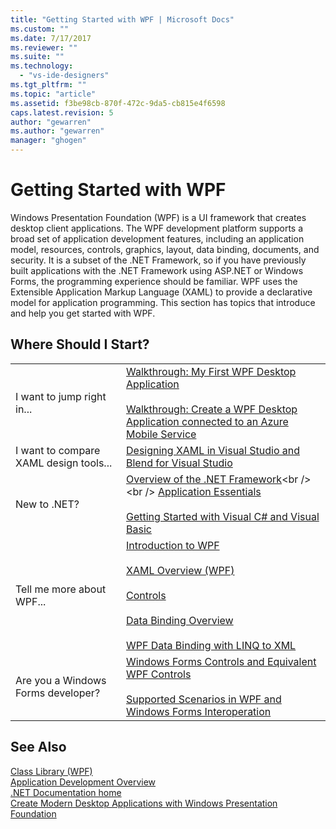 ```yaml
---
title: "Getting Started with WPF | Microsoft Docs"
ms.custom: ""
ms.date: 7/17/2017
ms.reviewer: ""
ms.suite: ""
ms.technology: 
  - "vs-ide-designers"
ms.tgt_pltfrm: ""
ms.topic: "article"
ms.assetid: f3be98cb-870f-472c-9da5-cb815e4f6598
caps.latest.revision: 5
author: "gewarren"
ms.author: "gewarren"
manager: "ghogen"
---
```

# Getting Started with WPF
Windows Presentation Foundation (WPF) is a UI framework that creates desktop client applications. The WPF development platform supports a broad set of application development features, including an application model, resources, controls, graphics, layout, data binding, documents, and security. It is a subset of the .NET Framework, so if you have previously built applications with the .NET Framework using ASP.NET or Windows Forms, the programming experience should be familiar. WPF uses the Extensible Application Markup Language (XAML) to provide a declarative model for application programming. This section has topics that introduce and help you get started with WPF.  
  
## Where Should I Start?  
  
|||  
|-|-|  
|I want to jump right in...|[Walkthrough: My First WPF Desktop Application](../designers/walkthrough-my-first-wpf-desktop-application2.md)<br /><br /> [Walkthrough: Create a WPF Desktop Application connected to an Azure Mobile Service](../designers/walkthrough-create-a-wpf-desktop-application-connected-to-an-azure-mobile-service.md)|  
| I want to compare XAML design tools... |[Designing XAML in Visual Studio and Blend for Visual Studio](../designers/designing-xaml-in-visual-studio.md)|  
|New to .NET?|[Overview of the .NET Framework](https://msdn.microsoft.com/en-us/library/zw4w595w\(v=vs.140\).aspx)<br /><br /> [Application Essentials](/dotnet/standard/application-essentials)<br /><br /> [Getting Started with Visual C# and Visual Basic](../ide/getting-started-with-visual-csharp-and-visual-basic.md)|  
|Tell me more about WPF...|[Introduction to WPF](../designers/introduction-to-wpf.md)<br /><br /> [XAML Overview (WPF)](https://docs.microsoft.com/dotnet/framework/wpf/advanced/xaml-overview-wpf)<br /><br /> [Controls](https://docs.microsoft.com/dotnet/framework/wpf/controls/)<br /><br /> [Data Binding Overview](https://docs.microsoft.com/dotnet/framework/wpf/data/data-binding-overview)<br /><br /> [WPF Data Binding with LINQ to XML](../designers/wpf-data-binding-with-linq-to-xml.md)|  
|Are you a Windows Forms developer?|[Windows Forms Controls and Equivalent WPF Controls](https://docs.microsoft.com/dotnet/framework/wpf/advanced/windows-forms-controls-and-equivalent-wpf-controls)<br /><br /> [Supported Scenarios in WPF and Windows Forms Interoperation](https://docs.microsoft.com/dotnet/framework/wpf/advanced/wpf-and-windows-forms-interoperation)|  
  
## See Also  
 [Class Library (WPF)](https://docs.microsoft.com/dotnet/framework/wpf/class-library-wpf)   
 [Application Development Overview](https://docs.microsoft.com/dotnet/framework/wpf/app-development/index)   
 [.NET Documentation home](https://docs.microsoft.com/dotnet/index)   
 [Create Modern Desktop Applications with Windows Presentation Foundation](../designers/create-modern-desktop-applications-with-windows-presentation-foundation.md)
